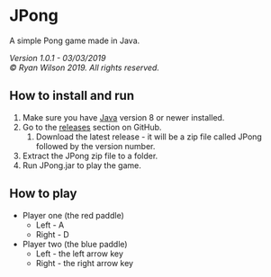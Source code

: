 # JPong
A simple Pong game made in Java.<br/>

_Version 1.0.1 - 03/03/2019_<br/>
_© Ryan Wilson 2019. All rights reserved._

## How to install and run
1. Make sure you have [Java](https://www.java.com/download/) version 8 or newer installed.
1. Go to the [releases](https://github.com/onlinePB/JPong/releases) section on GitHub.
    1. Download the latest release - it will be a zip file called JPong followed by the version number.
1. Extract the JPong zip file to a folder.
1. Run JPong.jar to play the game.

## How to play
* Player one (the red paddle)
    * Left - A
    * Right - D
* Player two (the blue paddle)
    * Left - the left arrow key
    * Right - the right arrow key
